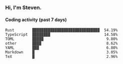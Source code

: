 ### Hi, I'm Steven.

#### Coding activity (past 7 days)
```
Rust        ▓▓▓▓▓▓▓▓▓▓▓▓▓▓▓▓▓▓▓▓▓▓▓▓▓▓▓▓▓▓  54.19%
TypeScript  ▓▓▓▓▓▓▓▓                        14.58%
TOML        ▓▓▓▓▓                            9.80%
other       ▓▓▓▓                             8.62%
YAML        ▓▓▓                              6.80%
Markdown    ▓                                3.05%
TeX         ▓                                2.96%
```
